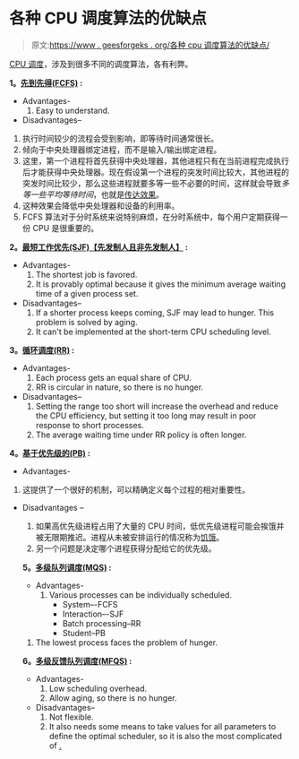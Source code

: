 # 各种 CPU 调度算法的优缺点

> 原文:[https://www . geesforgeks . org/各种 cpu 调度算法的优缺点/](https://www.geeksforgeeks.org/advantages-and-disadvantages-of-various-cpu-scheduling-algorithms/)

[CPU 调度](https://www.geeksforgeeks.org/cpu-scheduling-in-operating-systems/)，涉及到很多不同的调度算法，各有利弊。

**1。[先到先得(FCFS)](https://www.geeksforgeeks.org/first-come-first-serve-cpu-scheduling-non-preemptive/) :**

*   Advantages-
    1.  Easy to understand.
*   Disadvantages–

1.  执行时间较少的流程会受到影响，即等待时间通常很长。
2.  倾向于中央处理器绑定进程，而不是输入/输出绑定进程。
3.  这里，第一个进程将首先获得中央处理器，其他进程只有在当前进程完成执行后才能获得中央处理器。现在假设第一个进程的突发时间比较大，其他进程的突发时间比较少，那么这些进程就要多等一些不必要的时间，这样就会导致*多等一些平均等待时间*，也就是[传达效果](https://www.geeksforgeeks.org/convoy-effect-operating-systems/)。
4.  这种效果会降低中央处理器和设备的利用率。
5.  FCFS 算法对于分时系统来说特别麻烦，在分时系统中，每个用户定期获得一份 CPU 是很重要的。

**2。[最短工作优先(SJF)【先发制人且非先发制人】](https://www.geeksforgeeks.org/program-for-shortest-job-first-or-sjf-cpu-scheduling-set-1-non-preemptive/) :**

*   Advantages-
    1.  The shortest job is favored.
    2.  It is provably optimal because it gives the minimum average waiting time of a given process set.
*   Disadvantages–
    1.  If a shorter process keeps coming, SJF may lead to hunger. This problem is solved by aging.
    2.  It can't be implemented at the short-term CPU scheduling level.

**3。[循环调度(RR)](https://www.geeksforgeeks.org/round-robin-scheduling-with-different-arrival-times/) :**

*   Advantages-
    1.  Each process gets an equal share of CPU.
    2.  RR is circular in nature, so there is no hunger.
*   Disadvantages–
    1.  Setting the range too short will increase the overhead and reduce the CPU efficiency, but setting it too long may result in poor response to short processes.
    2.  The average waiting time under RR policy is often longer.

**4。[基于优先级的(PB)](https://www.geeksforgeeks.org/program-for-priority-cpu-scheduling-set-1/?ref=rp) :**

*   Advantages-

1.  这提供了一个很好的机制，可以精确定义每个过程的相对重要性。

*   Disadvantages –
    1.  如果高优先级进程占用了大量的 CPU 时间，低优先级进程可能会挨饿并被无限期推迟。进程从未被安排运行的情况称为<u>饥饿</u>。
    2.  另一个问题是决定哪个进程获得分配给它的优先级。

    **5。[多级队列调度(MQS)](https://www.geeksforgeeks.org/multilevel-queue-mlq-cpu-scheduling/) :**

    *   Advantages-
        1.  Various processes can be individually scheduled.
            *   System–-FCFS
            *   Interaction–-SJF
            *   Batch processing–RR
            *   Student–PB

    1.  The lowest process faces the problem of hunger.

    **6。[多级反馈队列调度(MFQS)](https://www.geeksforgeeks.org/multilevel-feedback-queue-scheduling-mlfq-cpu-scheduling/) :**

    *   Advantages-
        1.  Low scheduling overhead.
        2.  Allow aging, so there is no hunger.
    *   Disadvantages–
        1.  Not flexible.
        2.  It also needs some means to take values for all parameters to define the optimal scheduler, so it is also the most complicated of <u>.</u>